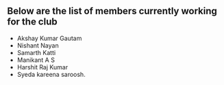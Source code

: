## Below are the list of members currently working for the club

- Akshay Kumar Gautam
- Nishant Nayan
- Samarth Katti
- Manikant A S
- Harshit Raj Kumar
- Syeda kareena saroosh.
